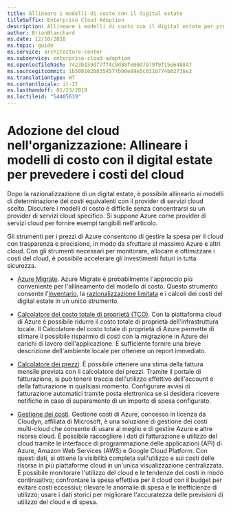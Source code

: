 ```yaml
---
title: Allineare i modelli di costo con il digital estate
titleSuffix: Enterprise Cloud Adoption
description: Allineare i modelli di costo con il digital estate per prevedere i costi del cloud
author: BrianBlanchard
ms.date: 12/10/2018
ms.topic: guide
ms.service: architecture-center
ms.subservice: enterprise-cloud-adoption
ms.openlocfilehash: 7423b159df7ff4c9d88fe00d7979f9f15e648847
ms.sourcegitcommit: 1b50810208354577b00e89e5c031b774b02736e2
ms.translationtype: HT
ms.contentlocale: it-IT
ms.lasthandoff: 01/23/2019
ms.locfileid: "54485639"
---
```

# <a name="enterprise-cloud-adoption-align-cost-models-with-the-digital-estate-to-forecast-cloud-costs"></a>Adozione del cloud nell'organizzazione: Allineare i modelli di costo con il digital estate per prevedere i costi del cloud

Dopo la razionalizzazione di un digital estate, è possibile allinearlo ai modelli di determinazione dei costi equivalenti con il provider di servizi cloud scelto. Discutere i modelli di costo è difficile senza concentrarsi su un provider di servizi cloud specifico. Si suppone Azure come provider di servizi cloud per fornire esempi tangibili nell'articolo.

Gli strumenti per i prezzi di Azure consentono di gestire la spesa per il cloud con trasparenza e precisione, in modo da sfruttare al massimo Azure e altri cloud. Con gli strumenti necessari per monitorare, allocare e ottimizzare i costi del cloud, è possibile accelerare gli investimenti futuri in tutta sicurezza.

- [Azure Migrate](/azure/migrate/migrate-overview). Azure Migrate è probabilmente l'approccio più conveniente per l'allineamento del modello di costo. Questo strumento consente l'[inventario](inventory.md), la [razionalizzazione limitata](rationalize.md) e i calcoli dei costi del digital estate in un unico strumento.

- [Calcolatore del costo totale di proprietà (TCO)](https://azure.com/tco). Con la piattaforma cloud di Azure è possibile ridurre il costo totale di proprietà dell'infrastruttura locale. Il Calcolatore del costo totale di proprietà di Azure permette di stimare il possibile risparmio di costi con la migrazione in Azure dei carichi di lavoro dell'applicazione. È sufficiente fornire una breve descrizione dell'ambiente locale per ottenere un report immediato.

- [Calcolatore dei prezzi](https://azure.microsoft.com/en-in/pricing/). È possibile ottenere una stima della fattura mensile prevista con il calcolatore dei prezzi. Tramite il portale di fatturazione, si può tenere traccia dell'utilizzo effettivo dell'account e della fatturazione in qualsiasi momento. Configurare avvisi di fatturazione automatici tramite posta elettronica se si desidera ricevere notifiche in caso di superamento di un importo di spesa configurato.

- [Gestione dei costi](https://azure.microsoft.com/en-in/services/cost-management/). Gestione costi di Azure, concesso in licenza da Cloudyn, affiliata di Microsoft, è una soluzione di gestione dei costi multi-cloud che consente di usare al meglio e di gestire Azure e altre risorse cloud. È possibile raccogliere i dati di fatturazione e utilizzo del cloud tramite le interfacce di programmazione delle applicazioni (API) di Azure, Amazon Web Services (AWS) e Google Cloud Platform. Con questi dati, si ottiene la visibilità completa sull'utilizzo e sui costi delle risorse in più piattaforme cloud in un'unica visualizzazione centralizzata. È possibile monitorare l'utilizzo del cloud e le tendenze dei costi in modo continuativo; confrontare la spesa effettiva per il cloud con il budget per evitare costi eccessivi; rilevare le anomalie di spesa e le inefficienze di utilizzo; usare i dati storici per migliorare l'accuratezza delle previsioni di utilizzo del cloud e di spesa.
